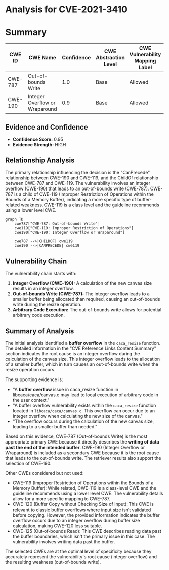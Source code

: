 # Analysis for CVE-2021-3410

# Summary
| CWE ID  | CWE Name  | Confidence | CWE Abstraction Level | CWE Vulnerability Mapping Label | CWE-Vulnerability Mapping Notes |
|--------------|-------------------------------------------------------------------|------------|-------------------------|-----------------------------------|-----------------------------------------------------------------|
| CWE-787 | Out-of-bounds Write | 1.0 | Base | Allowed | Primary CWE |
| CWE-190 | Integer Overflow or Wraparound | 0.9 | Base | Allowed | Secondary Candidate CWE |

## Evidence and Confidence

*   **Confidence Score:** 0.95
*   **Evidence Strength:** HIGH

## Relationship Analysis
The primary relationship influencing the decision is the "CanPrecede" relationship between CWE-190 and CWE-119, and the ChildOf relationship between CWE-787 and CWE-119. The vulnerability involves an integer overflow (CWE-190) that leads to an out-of-bounds write (CWE-787). CWE-787 is a child of CWE-119 (Improper Restriction of Operations within the Bounds of a Memory Buffer), indicating a more specific type of buffer-related weakness. CWE-119 is a class level and the guideline recommends using a lower level CWE.

```mermaid
graph TD
    cwe787["CWE-787: Out-of-bounds Write"]
    cwe119["CWE-119: Improper Restriction of Operations"]
    cwe190["CWE-190: Integer Overflow or Wraparound"]

    cwe787 -->|CHILDOF| cwe119
    cwe190 -->|CANPRECEDE| cwe119
```

## Vulnerability Chain
The vulnerability chain starts with:
1.  **Integer Overflow (CWE-190):** A calculation of the new canvas size results in an integer overflow.
2.  **Out-of-bounds Write (CWE-787):** The integer overflow leads to a smaller buffer being allocated than required, causing an out-of-bounds write during the resize operation.
3.  **Arbitrary Code Execution:** The out-of-bounds write allows for potential arbitrary code execution.

## Summary of Analysis
The initial analysis identified a **buffer overflow** in the `caca_resize` function. The detailed information in the "CVE Reference Links Content Summary" section indicates the root cause is an integer overflow during the calculation of the canvas size. This integer overflow leads to the allocation of a smaller buffer, which in turn causes an out-of-bounds write when the resize operation occurs.

The supporting evidence is:
- "A **buffer overflow** issue in caca_resize function in libcaca/caca/canvas.c may lead to local execution of arbitrary code in the user context."
- "A buffer overflow vulnerability exists within the `caca_resize` function located in `libcaca/caca/canvas.c`. This overflow can occur due to an integer overflow when calculating the new size of the canvas."
- "The overflow occurs during the calculation of the new canvas size, leading to a smaller buffer than needed."

Based on this evidence, CWE-787 (Out-of-bounds Write) is the most appropriate primary CWE because it directly describes the **writing of data past the end of the intended buffer**. CWE-190 (Integer Overflow or Wraparound) is included as a secondary CWE because it is the root cause that leads to the out-of-bounds write. The retriever results also support the selection of CWE-190.

Other CWEs considered but not used:
- CWE-119 (Improper Restriction of Operations within the Bounds of a Memory Buffer): While related, CWE-119 is a class-level CWE and the guideline recommends using a lower level CWE. The vulnerability details allow for a more specific mapping to CWE-787.
- CWE-120 (Buffer Copy without Checking Size of Input): This CWE is relevant to classic buffer overflows where input size isn't validated before copying. However, the provided information indicates the buffer overflow occurs due to an integer overflow during buffer size calculation, making CWE-120 less suitable.
- CWE-125 (Out-of-bounds Read): This CWE describes reading data past the buffer boundaries, which isn't the primary issue in this case. The vulnerability involves writing data past the buffer.

The selected CWEs are at the optimal level of specificity because they accurately represent the vulnerability's root cause (integer overflow) and the resulting weakness (out-of-bounds write).